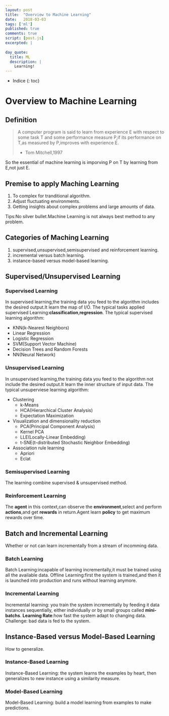 ```yaml
---
layout: post
title:  "Overview to Machine Learning"
date:   2018-03-03
tags: ['ml']
published: true
comments: true
script: [post.js]
excerpted: |
        
day_quote:
  title: ML
  description: |
    Learning!
---
```


* Indice
{: toc}

# Overview to Machine Learning

## Definition

> A computer program is said to learn from experience E with respect to some task T and some performance measure P,if its performance on T,as measured by P,improves with experience E.
> - Tom Mitchell,1997

  So the essential of machine learning is imporving P on T by learning from E,not just E.

## Premise to apply Maching Learning

  1. To complex for tranditional algorithm.
  2. Adjust fluctuating environments.
  3. Getting insights about complex problems and large amounts of data.

  Tips:No silver bullet.Machine Learning is not always best method to any problem.

## Categories of Maching Learning

  1. supervised,unsupervised,semisupervised and reinforcement learning. 
  2. incremental versus batch learning.
  3. instance-based versus model-based learning.

## Supervised/Unsupervised Learning

### Supervised Learning

  In supervised learning,the training data you feed to the algorithm includes the desired output.It learn the map of I/O.
  The typical tasks applied supervised Learning:**classification**,**regression**.
  The typical supervised learning algorithm:
  - KNN(k-Nearest Neighbors)
  - Linear Regression
  - Logistic Regression
  - SVM(Support Vector Machine)
  - Decision Trees and Random Forests
  - NN(Neural Network) 

### Unsupervised Learning

  In unsupervised learning,the training data you feed to the algorithm not include the desired output.It learn the inner structure of input data.
  The typical unsuperviese learning algorithm:
  - Clustering
    - k-Means
    - HCA(Hierarchical Cluster Analysis)
    - Expectation Maximization
  - Visualization and dimensionality reduction
    - PCA(Principal Component Analysis)
    - Kernel PCA
    - LLE(Locally-Linear Embedding)
    - t-SNE(t-distributed Stochastic Neighbor Embedding)
  - Association rule learning
    - Apriori
    - Eclat

### Semisupervised Learning
  
  The learning combine supervised & unsupervised method.

### Reinforcement Learning

  The **agent** in this context,can observe the **environment**,select and perform **actions**,and get **rewards** in return.Agent learn **policy** to get maximum rewards over time.

## Batch and Incremental Learning
 
  Whether or not can learn incrementally from a stream of incomming data.

### Batch Learning

  Batch Learning:incapable of learning incrementally,it must be trained using all the available data. 
  Offline Learning:first the system is trained,and then it is launched into production and runs without learning anymore.

### Incremental Learning

  Incremental learning: you train the system incrementally by feeding it data instances sequentially, either individually or by small  groups called **mini-batchs**.
  **Learning Rate**:how fast the system adapt to changing data.
  Challenge: bad data is fed to the system.

## Instance-Based versus Model-Based Learning

  How to generalize.
  
### Instance-Based Learning

  Instance-Based Learning: the system learns the examples by heart, then generalizes to new instance using a similarity measure.

### Model-Based Learning
 
  Model-Based Learning: build a model learning from examples to make predictions.



